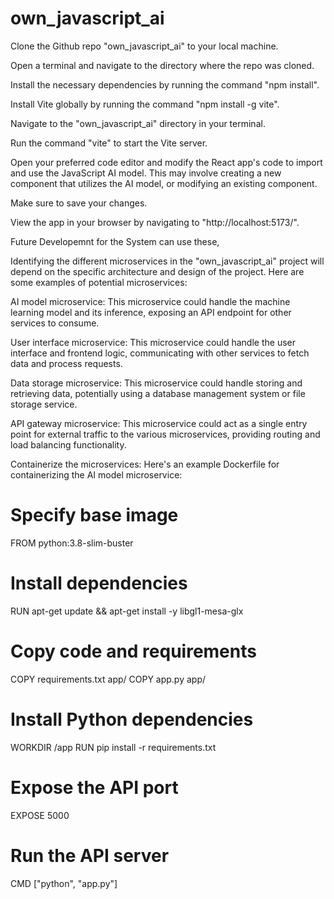 # own_javascript_ai

Clone the Github repo "own_javascript_ai" to your local machine.

Open a terminal and navigate to the directory where the repo was cloned.

Install the necessary dependencies by running the command "npm install".

Install Vite globally by running the command "npm install -g vite".

Navigate to the "own_javascript_ai" directory in your terminal.

Run the command "vite" to start the Vite server.

Open your preferred code editor and modify the React app's code to import and use the JavaScript AI model. This may involve creating a new component that utilizes the AI model, or modifying an existing component.

Make sure to save your changes.

View the app in your browser by navigating to "http://localhost:5173/".



Future Developemnt for the System can use these,

Identifying the different microservices in the "own_javascript_ai" project will depend on the specific architecture and design of the project. Here are some examples of potential microservices:

AI model microservice: This microservice could handle the machine learning model and its inference, exposing an API endpoint for other services to consume.

User interface microservice: This microservice could handle the user interface and frontend logic, communicating with other services to fetch data and process requests.

Data storage microservice: This microservice could handle storing and retrieving data, potentially using a database management system or file storage service.

API gateway microservice: This microservice could act as a single entry point for external traffic to the various microservices, providing routing and load balancing functionality.

Containerize the microservices:
Here's an example Dockerfile for containerizing the AI model microservice:


# Specify base image
FROM python:3.8-slim-buster

# Install dependencies
RUN apt-get update && apt-get install -y libgl1-mesa-glx

# Copy code and requirements
COPY requirements.txt app/
COPY app.py app/

# Install Python dependencies
WORKDIR /app
RUN pip install -r requirements.txt

# Expose the API port
EXPOSE 5000

# Run the API server
CMD ["python", "app.py"]
